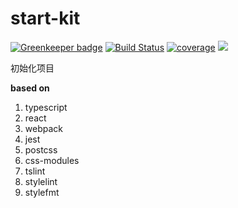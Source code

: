 start-kit
======

[![Greenkeeper badge](https://badges.greenkeeper.io/woaiso/start-kit.svg)](https://greenkeeper.io/)
[![Build Status](https://travis-ci.org/woaiso/start-kit.svg?branch=master)](https://travis-ci.org/woaiso/start-kit) [![coverage](https://codecov.io/gh/woaiso/start-kit/branch/master/graph/badge.svg)](https://codecov.io/gh/woaiso/start-kit) ![](https://david-dm.org/woaiso/start-kit.svg)

初始化项目

**based on**
1. typescript
2. react
3. webpack
4. jest
6. postcss
7. css-modules
8. tslint
9. stylelint
10. stylefmt

